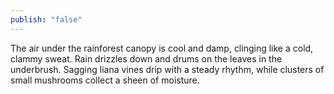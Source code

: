 ```yaml
---
publish: "false"
---
```

The air under the rainforest canopy is cool and damp, clinging like a cold, clammy sweat. Rain drizzles down and drums on the leaves in the underbrush. Sagging liana vines drip with a steady rhythm, while clusters of small mushrooms collect a sheen of moisture.
